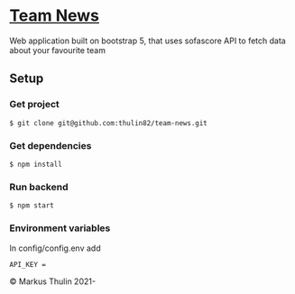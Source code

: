 # [Team News](https://github.com/thulin82/team-news)

Web application built on bootstrap 5, that uses sofascore API to fetch data about your favourite team

## Setup

### Get project

```
$ git clone git@github.com:thulin82/team-news.git
```

### Get dependencies

```
$ npm install
```

### Run backend

```
$ npm start
```

### Environment variables
In config/config.env add
```
API_KEY =
```

© Markus Thulin 2021-